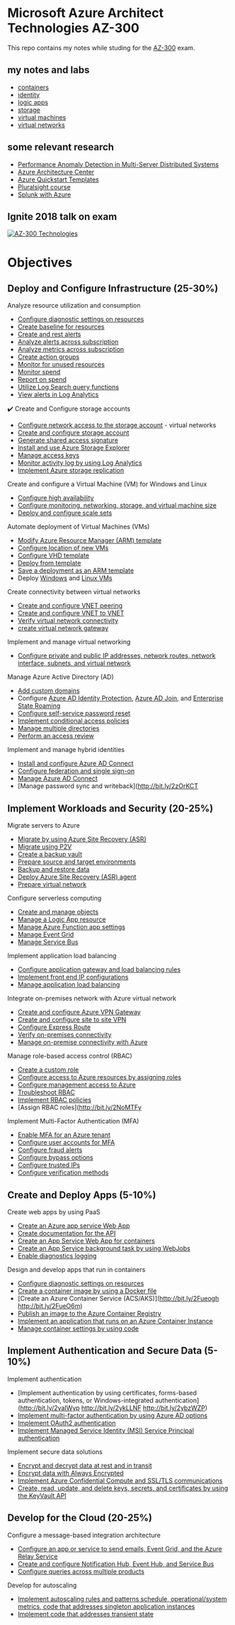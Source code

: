 # Microsoft Azure Architect Technologies AZ-300

This repo contains my notes while studing for the [AZ-300](https://www.microsoft.com/en-us/learning/exam-az-300.aspx) exam.  

## my notes and labs
- [containers](./containers)
- [identity](./identity)
- [logic apps](./logic-apps)
- [storage](./storage)
- [virtual machines](./virtual-machines)
- [virtual networks](./virtual-networks)


## some relevant research

- [Performance Anomaly Detection in Multi-Server Distributed Systems](https://www.microsoft.com/en-us/research/publication/pad-performance-anomaly-detection-in-multi-server-distributed-systems/)
- [Azure Architecture Center](https://docs.microsoft.com/en-us/azure/architecture/)
- [Azure Quickstart Templates](https://github.com/Azure/azure-quickstart-templates)
- [Pluralsight course](https://www.pluralsight.com/paths/microsoft-azure-architect-technologies-az-300)
- [Splunk with Azure](https://www.splunk.com/blog/2018/04/20/splunking-microsoft-azure-monitor-data-part-1-azure-setup.html#)

## Ignite 2018 talk on exam

[![AZ-300 Technologies](http://img.youtube.com/vi/u1myyD_cGVQ/0.jpg)](http://www.youtube.com/watch?v=u1myyD_cGVQ)

# Objectives

## Deploy and Configure Infrastructure (25-30%)
Analyze resource utilization and consumption
- [Configure diagnostic settings on resources](http://bit.ly/2NoiuHA)
- [Create baseline for resources](http://bit.ly/2NtxyUp)
- [Create and rest alerts](http://bit.ly/2LgQDMe)
- [Analyze alerts across subscription](http://bit.ly/2O04aWG)
- [Analyze metrics across subscription](http://bit.ly/2mnXKUQ)
- [Create action groups](http://bit.ly/2JuB1Qh)
- [Monitor for unused resources](http://bit.ly/2JsldgR)
- [Monitor spend](http://bit.ly/2LtfTvD)
- [Report on spend](http://bit.ly/2LgOuju)
- [Utilize Log Search query functions](http://bit.ly/2KZvEy5)
- [View alerts in Log Analytics](http://bit.ly/2JB7Gnm)

✔️ Create and Configure storage accounts
- [Configure network access to the storage account](https://docs.microsoft.com/en-us/azure/storage/common/storage-network-security)  - virtual networks
- [Create and configure storage account](https://docs.microsoft.com/en-us/azure/storage/common/storage-quickstart-create-account)
- [Generate shared access signature](https://docs.microsoft.com/en-gb/azure/storage/common/storage-dotnet-shared-access-signature-part-1)
- [Install and use Azure Storage Explorer](https://docs.microsoft.com/en-us/azure/vs-azure-tools-storage-manage-with-storage-explorer)
- [Manage access keys](https://docs.microsoft.com/en-us/azure/storage/common/storage-security-guide)
- [Monitor activity log by using Log Analytics](https://docs.microsoft.com/en-us/azure/storage/common/storage-monitoring-diagnosing-troubleshooting)
- [Implement Azure storage replication](https://docs.microsoft.com/en-us/azure/storage/common/storage-redundancy)

Create and configure a Virtual Machine (VM) for Windows and Linux
- [Configure high availability](http://bit.ly/2y0f7AC)
- [Configure monitoring, networking, storage, and virtual machine size](http://bit.ly/2xYN3xA)
- [Deploy and configure scale sets](http://bit.ly/2xYO5cW)

Automate deployment of Virtual Machines (VMs)
- [Modify Azure Resource Manager (ARM) template](http://bit.ly/2y0Nzej)
- [Configure location of new VMs](http://bit.ly/2xYOxb8)
- [Configure VHD template](http://bit.ly/2y0frPQ)
- [Deploy from template](http://bit.ly/2xZkJuN)
- [Save a deployment as an ARM template](http://bit.ly/2y2TmjM)
- Deploy [Windows](Http://bit.ly/2xZkJuN) and [Linux VMs](http://bit.ly/2y2TdfU)

Create connectivity between virtual networks
- [Create and configure VNET peering](http://bit.ly/2NqMu5P)
- [Create and configure VNET to VNET](http://bit.ly/2uwAd8J)
- [Verify virtual network connectivity](http://bit.ly/2muFbP7)
- [create virtual network gateway](http://bit.ly/2LpVkzQ)

Implement and manage virtual networking
- [Configure private and public IP addresses, network routes, network interface, subnets, and virtual network](http://bit.ly/2xUCgUQ)

Manage Azure Active Directory (AD)
- [Add custom domains](http://bit.ly/2LjoCn3)
- Configure [Azure AD Identity Protection](http://bit.ly/2LnOcYk), [Azure AD Join](http://bit.ly/2uHGuOl), and [Enterprise State Roaming](http://bit.ly/2zPcAxg)
- [Configure self-service password reset](http://bit.ly/2NYOAei)
- [Implement conditional access policies](http://bit.ly/2Jvj8kj)
- [Manage multiple directories](http://bit.ly/2LqR5UW)
- [Perform an access review](http://bit.ly/2zTTW7E)

Implement and manage hybrid identities
- [Install and configure Azure AD Connect](http://bit.ly/2Jwvqce)
- [Configure federation and single sign-on](http://bit.ly/2zNeiPM)
- [Manage Azure AD Connect](http://bit.ly/2LqmoiE)
- [Manage password sync and writeback](http://bit.ly/2zOrKCT

## Implement Workloads and Security (20-25%)

Migrate servers to Azure
- [Migrate by using Azure Site Recovery (ASR)](http://bit.ly/2uvZYGl)
- [Migrate using P2V](http://bit.ly/2uxziVv)
- [Create a backup vault](http://bit.ly/2uvGBNw)
- [Prepare source and target environments](http://bit.ly/2usAR7h)
- [Backup and restore data](http://bit.ly/2uvhBGc)
- [Deploy Azure Site Recovery (ASR) agent](http://bit.ly/2uxxxYr)
- [Prepare virtual network](http://bit.ly/2uw25Kh)

Configure serverless computing
- [Create and manage objects](http://bit.ly/2NrsPTc)
- [Manage a Logic App resource](http://bit.ly/2NuMkdD)
- [Manage Azure Function app settings](http://bit.ly/2NqIF0e)
- [Manage Event Grid](http://bit.ly/2Nruw2U)
- [Manage Service Bus](http://bit.ly/2NvMaTp)

Implement application load balancing
- [Configure application gateway and load balancing rules](http://bit.ly/2Ntkuy9)
- [Implement front end IP configurations](http://bit.ly/2y0s5yk)
- [Manage application load balancing](http://bit.ly/2NtrQSl)

Integrate on-premises network with Azure virtual network
- [Create and configure Azure VPN Gateway](http://bit.ly/2LpVkzQ)
- [Create and configure site to site VPN](http://bit.ly/2FvCkjs)
- [Configure Express Route](http://bit.ly/2Fu5gIB)
- [Verify on-premises connectivity](http://bit.ly/2muFbP7)
- [Manage on-premise connectivity with Azure](http://bit.ly/2FwwZbB)

Manage role-based access control (RBAC)
- [Create a custom role](http://bit.ly/2NthKkw)
- [Configure access to Azure resources by assigning roles](http://bit.ly/2Nwo4rB)
- [Configure management access to Azure](http://bit.ly/2LK7Evi)
- [Troubleshoot RBAC](http://bit.ly/2FvkFsf)
- [Implement RBAC policies](http://bit.ly/2Nwo4rB)
- [Assign RBAC roles](http://bit.ly/2NoMTFy

Implement Multi-Factor Authentication (MFA)
- [Enable MFA for an Azure tenant](http://bit.ly/2Ntkuy9)
- [Configure user accounts for MFA](http://bit.ly/2NuNdCZ)
- [Configure fraud alerts](http://bit.ly/2NtrQSl)
- [Configure bypass options](http://bit.ly/2NqKlqy)
- [Configure trusted IPs](http://bit.ly/2NqLcYi)
- [Configure verification methods](http://bit.ly/2NuohLS)

## Create and Deploy Apps (5-10%)

Create web apps by using PaaS
- [Create an Azure app service Web App](http://bit.ly/2FwLGLF)
- [Create documentation for the API](http://bit.ly/2FwwEWn)
- [Create an App Service Web App for containers](http://bit.ly/2FskQnY)
- [Create an App Service background task by using WebJobs](http://bit.ly/2Fu4XNX)
- [Enable diagnostics logging](http://bit.ly/2FueHHX)

Design and develop apps that run in containers
- [Configure diagnostic settings on resources](http://bit.ly/2FvtylC)
- [Create a container image by using a Docker file](http://bit.ly/2FuoT3a)
- [Create an Azure Container Service (ACS/AKS)](http://bit.ly/2Fueogh http://bit.ly/2FueO6m)
- [Publish an image to the Azure Container Registry](http://bit.ly/2FsNnKh)
- [Implement an application that runs on an Azure Container Instance](http://bit.ly/2FtpMsU)
- [Manage container settings by using code](http://bit.ly/2Fup4LS)

## Implement Authentication and Secure Data (5-10%)

Implement authentication
- [Implement authentication by using certificates, forms-based authentication, tokens, or Windows-integrated authentication](http://bit.ly/2yaIWyp http://bit.ly/2ykLLNF http://bit.ly/2ybzWZP)
- [Implement multi-factor authentication by using Azure AD options](http://bit.ly/2y7n474)
- [Implement OAuth2 authentication](http://bit.ly/2Fu3wix)
- [Implement Managed Service Identity (MSI) Service Principal authentication](http://bit.ly/2FtPk9e)

Implement secure data solutions
- [Encrypt and decrypt data at rest and in transit](http://bit.ly/2ykKndV)
- [Encrypt data with Always Encrypted](http://bit.ly/2yeHjQ7)
- [Implement Azure Confidential Compute and SSL/TLS communications](http://bit.ly/2ycu6Yk)
- [Create, read, update, and delete keys, secrets, and certificates by using the KeyVault API](http://bit.ly/2y8JGUN)

## Develop for the Cloud (20-25%)
Configure a message-based integration architecture
- [Configure an app or service to send emails, Event Grid, and the Azure Relay Service](http://bit.ly/2y12ANe)
- [Create and configure Notification Hub, Event Hub, and Service Bus](http://bit.ly/2y545Ky)
- [Configure queries across multiple products](http://bit.ly/2y2q6tn)

Develop for autoscaling
- [Implement autoscaling rules and patterns schedule, operational/system metrics, code that addresses singleton application instances](http://bit.ly/2y0B4zC)
- [Implement code that addresses transient state](http://bit.ly/2y2lCmu)
